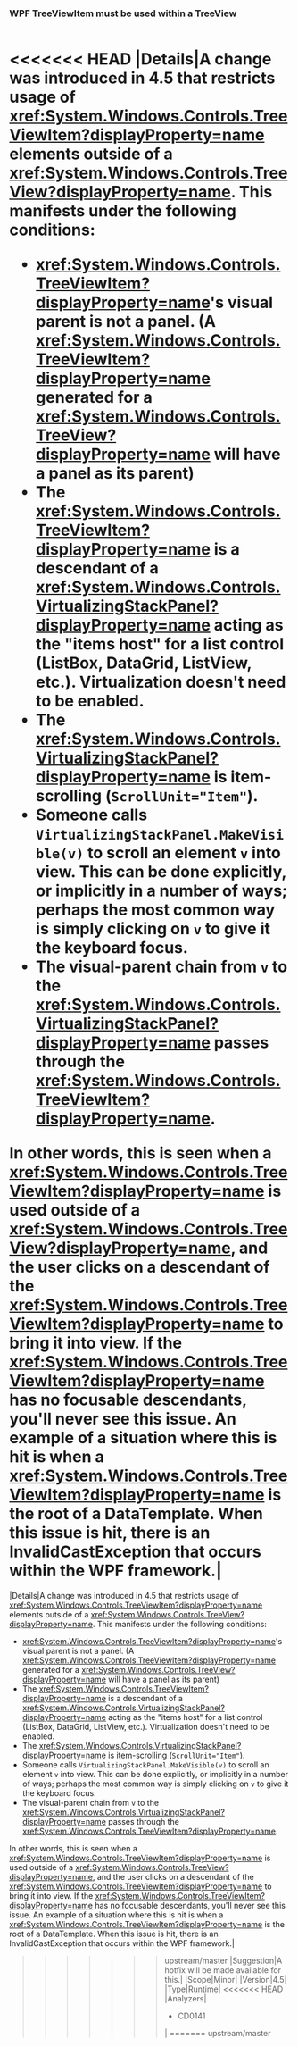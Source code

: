 ### WPF TreeViewItem must be used within a TreeView

|   |   |
|---|---|
<<<<<<< HEAD
|Details|A change was introduced in 4.5 that restricts usage of <xref:System.Windows.Controls.TreeViewItem?displayProperty=name> elements outside of a <xref:System.Windows.Controls.TreeView?displayProperty=name>. This manifests under the following conditions:<ul><li><xref:System.Windows.Controls.TreeViewItem?displayProperty=name>&#39;s visual parent is not a panel. (A <xref:System.Windows.Controls.TreeViewItem?displayProperty=name> generated for a <xref:System.Windows.Controls.TreeView?displayProperty=name> will have a panel as its parent)</li><li>The <xref:System.Windows.Controls.TreeViewItem?displayProperty=name> is a descendant of a <xref:System.Windows.Controls.VirtualizingStackPanel?displayProperty=name> acting as the &quot;items host&quot; for a list control (ListBox, DataGrid, ListView, etc.). Virtualization doesn&#39;t need to be enabled.</li><li>The <xref:System.Windows.Controls.VirtualizingStackPanel?displayProperty=name> is item-scrolling (<code>ScrollUnit=&quot;Item&quot;</code>).</li><li>Someone calls <code>VirtualizingStackPanel.MakeVisible(v)</code> to scroll an element <code>v</code> into view. This can be done explicitly, or implicitly in a number of ways; perhaps the most common way is simply clicking on <code>v</code> to give it the keyboard focus.</li><li>The visual-parent chain from <code>v</code> to the <xref:System.Windows.Controls.VirtualizingStackPanel?displayProperty=name> passes through the <xref:System.Windows.Controls.TreeViewItem?displayProperty=name>.</li></ul>In other words, this is seen when a <xref:System.Windows.Controls.TreeViewItem?displayProperty=name> is used outside of a <xref:System.Windows.Controls.TreeView?displayProperty=name>, and the user clicks on a descendant of the <xref:System.Windows.Controls.TreeViewItem?displayProperty=name> to bring it into view. If the <xref:System.Windows.Controls.TreeViewItem?displayProperty=name> has no focusable descendants, you&#39;ll never see this issue. An example of a situation where this is hit is when a <xref:System.Windows.Controls.TreeViewItem?displayProperty=name> is the root of a DataTemplate. When this issue is hit, there is an InvalidCastException that occurs within the WPF framework.|
=======
|Details|A change was introduced in 4.5 that restricts usage of <xref:System.Windows.Controls.TreeViewItem?displayProperty=name> elements outside of a <xref:System.Windows.Controls.TreeView?displayProperty=name>. This manifests under the following conditions:<ul><li><xref:System.Windows.Controls.TreeViewItem?displayProperty=name>'s visual parent is not a panel. (A <xref:System.Windows.Controls.TreeViewItem?displayProperty=name> generated for a <xref:System.Windows.Controls.TreeView?displayProperty=name> will have a panel as its parent)</li><li>The <xref:System.Windows.Controls.TreeViewItem?displayProperty=name> is a descendant of a <xref:System.Windows.Controls.VirtualizingStackPanel?displayProperty=name> acting as the &quot;items host&quot; for a list control (ListBox, DataGrid, ListView, etc.). Virtualization doesn't need to be enabled.</li><li>The <xref:System.Windows.Controls.VirtualizingStackPanel?displayProperty=name> is item-scrolling (<code>ScrollUnit=&quot;Item&quot;</code>).</li><li>Someone calls <code>VirtualizingStackPanel.MakeVisible(v)</code> to scroll an element <code>v</code> into view. This can be done explicitly, or implicitly in a number of ways; perhaps the most common way is simply clicking on <code>v</code> to give it the keyboard focus.</li><li>The visual-parent chain from <code>v</code> to the <xref:System.Windows.Controls.VirtualizingStackPanel?displayProperty=name> passes through the <xref:System.Windows.Controls.TreeViewItem?displayProperty=name>.</li></ul>In other words, this is seen when a <xref:System.Windows.Controls.TreeViewItem?displayProperty=name> is used outside of a <xref:System.Windows.Controls.TreeView?displayProperty=name>, and the user clicks on a descendant of the <xref:System.Windows.Controls.TreeViewItem?displayProperty=name> to bring it into view. If the <xref:System.Windows.Controls.TreeViewItem?displayProperty=name> has no focusable descendants, you'll never see this issue. An example of a situation where this is hit is when a <xref:System.Windows.Controls.TreeViewItem?displayProperty=name> is the root of a DataTemplate. When this issue is hit, there is an InvalidCastException that occurs within the WPF framework.|
>>>>>>> upstream/master
|Suggestion|A hotfix will be made available for this.|
|Scope|Minor|
|Version|4.5|
|Type|Runtime|
<<<<<<< HEAD
|Analyzers|<ul><li>CD0141</li></ul>|
=======
>>>>>>> upstream/master

